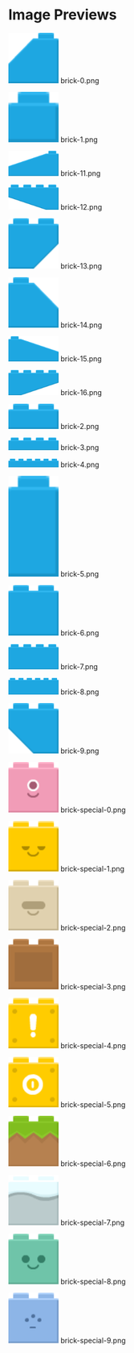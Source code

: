 # Image Previews

<img src="brick-0.png" width="100" /> brick-0.png<br>

<img src="brick-1.png" width="100" /> brick-1.png<br>

<img src="brick-11.png" width="100" /> brick-11.png<br>

<img src="brick-12.png" width="100" /> brick-12.png<br>

<img src="brick-13.png" width="100" /> brick-13.png<br>

<img src="brick-14.png" width="100" /> brick-14.png<br>

<img src="brick-15.png" width="100" /> brick-15.png<br>

<img src="brick-16.png" width="100" /> brick-16.png<br>

<img src="brick-2.png" width="100" /> brick-2.png<br>

<img src="brick-3.png" width="100" /> brick-3.png<br>

<img src="brick-4.png" width="100" /> brick-4.png<br>

<img src="brick-5.png" width="100" /> brick-5.png<br>

<img src="brick-6.png" width="100" /> brick-6.png<br>

<img src="brick-7.png" width="100" /> brick-7.png<br>

<img src="brick-8.png" width="100" /> brick-8.png<br>

<img src="brick-9.png" width="100" /> brick-9.png<br>

<img src="brick-special-0.png" width="100" /> brick-special-0.png<br>

<img src="brick-special-1.png" width="100" /> brick-special-1.png<br>

<img src="brick-special-2.png" width="100" /> brick-special-2.png<br>

<img src="brick-special-3.png" width="100" /> brick-special-3.png<br>

<img src="brick-special-4.png" width="100" /> brick-special-4.png<br>

<img src="brick-special-5.png" width="100" /> brick-special-5.png<br>

<img src="brick-special-6.png" width="100" /> brick-special-6.png<br>

<img src="brick-special-7.png" width="100" /> brick-special-7.png<br>

<img src="brick-special-8.png" width="100" /> brick-special-8.png<br>

<img src="brick-special-9.png" width="100" /> brick-special-9.png<br>


